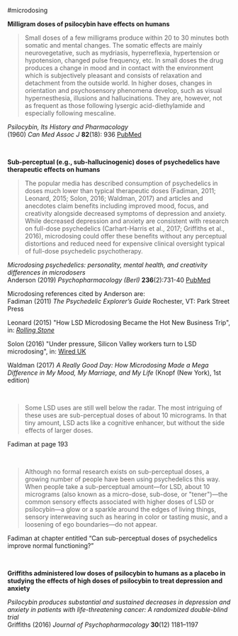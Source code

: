 #microdosing

**Milligram doses of psilocybin have effects on humans**
>Small doses of a few milligrams produce within 20 to 30 minutes both somatic and mental changes. The somatic effects are mainly neurovegetative, such as mydriasis, hyperreflexia, hypertension or hypotension, changed pulse frequency, etc. In small doses the drug produces a change in mood and in contact with the environment which is subjectively pleasant and consists of relaxation and detachment from the outside world. In higher doses, changes in orientation and psychosensory phenomena develop, such as visual hypernesthesia, illusions and hallucinations. They are, however, not as frequent as those following lysergic acid-diethylamide and especially following mescaline.

*Psilocybin, Its History and Pharmacology*  
(1960) *Can Med Assoc J* **82**(18): 936 [PubMed](https://www.ncbi.nlm.nih.gov/pmc/articles/PMC1938103/)

&nbsp;

**Sub-perceptual (e.g., sub-hallucinogenic) doses of psychedelics have therapeutic effects on humans**
>The popular media has described consumption of psychedelics in doses much lower than typical therapeutic doses (Fadiman, 2011; Leonard, 2015; Solon, 2016; Waldman, 2017) and articles and anecdotes claim benefits including improved mood, focus, and creativity alongside decreased symptoms of depression and anxiety. While decreased depression and anxiety are consistent with research on full-dose psychedelics (Carhart-Harris et al., 2017; Griffiths et al., 2016), microdosing could offer these benefits without any perceptual distortions and reduced need for expensive clinical oversight typical of full-dose psychedelic psychotherapy.

*Microdosing psychedelics: personality, mental health, and creativity differences in microdosers*  
Anderson (2019) *Psychopharmacology (Berl)* **236**(2):731-40 [PubMed](https://pubmed.ncbi.nlm.nih.gov/30604183/)

Microdosing references cited by Anderson are:  
Fadiman (2011) *The Psychedelic Explorer’s Guide* Rochester, VT: Park Street Press  

Leonard (2015) "How LSD Microdosing Became the Hot New Business Trip", in: [*Rolling Stone*](https://www.rollingstone.com/culture/culture-news/how-lsd-microdosing-became-the-hot-new-business-trip-64961/)  

Solon (2016) "Under pressure, Silicon Valley workers turn to LSD microdosing", in: [Wired UK](http://www.wired.co.uk/article/lsd-microdosing-drugs-silicon-valley)  

Waldman (2017) *A Really Good Day: How Microdosing Made a Mega Difference in My Mood, My Marriage, and My Life* (Knopf (New York), 1st edition)

&nbsp;

>Some LSD uses are still well below the radar. The most intriguing of these uses are sub-perceptual doses of about 10 micrograms. In that tiny amount, LSD acts like a cognitive enhancer, but without the side effects of larger doses.

Fadiman at page 193

&nbsp;

>Although no formal research exists on sub-perceptual doses, a growing number of people have been using psychedelics this way. When people take a sub-perceptual amount—for LSD, about 10 micrograms (also known as a micro-dose, sub-dose, or "tener")—the common sensory effects associated with higher doses of LSD or psilocybin—a glow or a sparkle around the edges of living things, sensory interweaving such as hearing in color or tasting music, and a loosening of ego boundaries—do not appear.

Fadiman at chapter entitled “Can sub-perceptual doses of psychedelics improve normal functioning?”

&nbsp;

**Griffiths administered low doses of psilocybin to humans as a placebo in studying the effects of high doses of psilocybin to treat depression and anxiety**

*Psilocybin produces substantial and sustained decreases in depression and anxiety in patients with life-threatening cancer: A randomized double-blind trial*  
Griffiths (2016) *Journal of Psychopharmacology* **30**(12) 1181–1197

